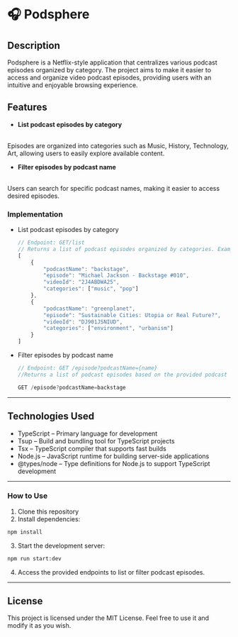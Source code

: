 # 🎧 Podsphere

## Description
Podsphere is a Netflix-style application that centralizes various podcast episodes organized by category. The project aims to make it easier to access and organize video podcast episodes, providing users with an intuitive and enjoyable browsing experience.

## Features
- **List podcast episodes by category**
</br>
Episodes are organized into categories such as Music, History, Technology, Art, allowing users to easily explore available content.

- **Filter episodes by podcast name**
</br>
Users can search for specific podcast names, making it easier to access desired episodes.

### Implementation
- List podcast episodes by category
    ```js
    // Endpoint: GET/list 
    // Returns a list of podcast episodes organized by categories. Example response:
    [
        {
            "podcastName": "backstage",
            "episode": "Michael Jackson - Backstage #010",
            "videoId": "2J4ABDWA25",
            "categories": ["music", "pop"]
        },
        {
            "podcastName": "greenplanet",
            "episode": "Sustainable Cities: Utopia or Real Future?",
            "videoId": "DJ901JSNIUD",
            "categories": ["environment", "urbanism"]
        }
    ]
    ```

-  Filter episodes by podcast name

    ```js
    // Endpoint: GET /episode?podcastName={name}
    //Returns a list of podcast episodes based on the provided podcast name. Example request:

    GET /episode?podcastName=backstage
    ```

----

## Technologies Used

- TypeScript – Primary language for development
- Tsup – Build and bundling tool for TypeScript projects
- Tsx – TypeScript compiler that supports fast builds
- Node.js – JavaScript runtime for building server-side applications
- @types/node – Type definitions for Node.js to support TypeScript development

---

### How to Use
1. Clone this repository
2. Install dependencies:
```bash
npm install
```
3. Start the development server:
```bash
npm run start:dev
```
4. Access the provided endpoints to list or filter podcast episodes.

---

## License

This project is licensed under the MIT License. Feel free to use it and modify it as you wish.

